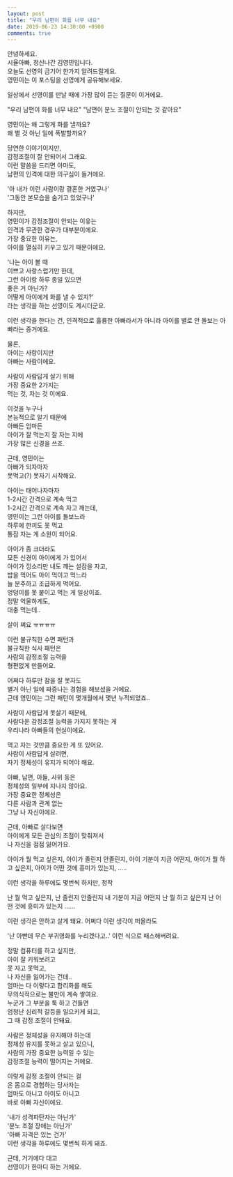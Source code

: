 ```yaml
---
layout: post
title: "우리 남편이 화를 너무 내요"
date: 2019-06-23 14:30:00 +0900
comments: true
---
```



안녕하세요.   
시율아빠, 정신나간 김영민입니다.   
오늘도 선영의 금기어 한가지 알려드릴게요.   
영민이는 이 포스팅을 선영에게 공유해보세요.  



일상에서 선영이를 만날 때에 가장 많이 듣는 질문이 이거에요.  



"우리 남편이 화를 너무 내요"
"남편이 분노 조절이 안되는 것 같아요"



영민이는 왜 그렇게 화를 낼까요?   
왜 별 것 아닌 일에 폭발할까요?  



당연한 이야기이지만,  
감정조절이 잘 안되어서 그래요.   
이런 말씀을 드리면 아마도,  
남편의 인격에 대한 의구심이 들거에요.    



'아 내가 이런 사람이랑 결혼한 거였구나'  
'그동안 본모습을 숨기고 있었구나'  



하지만,   
영민이가 감정조절이 안되는 이유는  
인격과 무관한 경우가 대부분이에요.   
가장 중요한 이유는,   
아이를 열심히 키우고 있기 때문이에요.   



'나는 아이 볼 때  
이쁘고 사랑스럽기만 한데,  
그런 아이랑 하루 종일 있으면  
좋은 거 아닌가?  
어떻게 아이에게 화를 낼 수 있지?'  
라는 생각을 하는 선영이도 계시더군요.  




이런 생각을 한다는 건,
인격적으로 훌륭한 아빠라서가 아니라
아이를 별로 안 돌보는 아빠라는 증거에요.




물론,  
아이는 사랑이지만  
아빠는 사람이에요.   




사람이 사람답게 살기 위해  
가장 중요한 2가지는  
먹는 것, 자는 것 이에요.  



이것을 누구나  
본능적으로 알기 때문에  
아빠든 엄마든  
아이가 잘 먹는지 잘 자는 지에  
가장 많은 신경을 쓰죠.  



근데, 영민이는  
아빠가 되자마자  
못먹고(?) 못자기 시작해요.  



아이는 태어나자마자  
1-2시간 간격으로 계속 먹고  
1-2시간 간격으로 계속 자고 깨는데,  
영민이는 그런 아이를 돌보느라  
하루에 한끼도 못 먹고  
통잠 자는 게 소원이 되어요.  



아이가 좀 크더라도  
모든 신경이 아이에게 가 있어서  
아이가 낑소리만 내도 깨는 설잠을 자고,  
밥을 먹어도 아이 먹이고 먹느라  
늘 분주하고 조급하게 먹어요.  
엉덩이를 못 붙이고 먹는 게 일상이죠.  
정말 억울하게도,  
대충 먹는데..  




살이 쪄요 ㅠㅠㅠㅠ  




이런 불규칙한 수면 패턴과  
불규칙한 식사 패턴은  
사람의 감정조절 능력을   
형편없게 만들어요.   




어쩌다 하루만 잠을 잘 못자도  
별거 아닌 일에 짜증나는 경험을 해보셨을 거에요.  
근데 영민이는 그런 패턴이 몇개월에서 몇년 누적되었죠..   




사람이 사람답게 못살기 때문에,  
사람다운 감정조절 능력을 가지지 못하는 게  
우리나라 아빠들의 현실이에요.    




먹고 자는 것만큼 중요한 게 또 있어요.  
사람이 사람답게 살려면,   
자기 정체성이 유지가 되어야 해요.   



아빠, 남편, 아들, 사위 등은  
정체성의 일부에 지나지 않아요.  
가장 중요한 정체성은  
다른 사람과 관계 없는  
그냥 나 자신이에요.  




근데, 아빠로 살다보면  
아이에게 모든 관심의 초점이 맞춰져서  
나 자신을 점점 잃어가요.  



아이가 뭘 먹고 싶은지,
아이가 졸린지 안졸린지,
아이 기분이 지금 어떤지,
아이가 뭘 하고 싶은지,
아이가 어떤 것에 흥미가 있는지,
.....



이런 생각을 하루에도 몇번씩 하지만,
정작



난 뭘 먹고 싶은지,
난 졸린지 안졸린지
내 기분이 지금 어떤지
난 뭘 하고 싶은지
난 어떤 것에 흥미가 있는지
......



이런 생각은 안하고 살게 돼요.
어쩌다 이런 생각이 떠올라도



'난 아빤데 무슨 부귀영화를 누리겠다고..'
이런 식으로 패스해버려요. 



정말 컴퓨터를 하고 싶지만,  
아이 잘 키워보려고  
못 자고 못먹고,  
나 자신을 잃어가는 건데..  
엄마는 다 이렇다고 합리화를 해도  
무의식적으로는 불만이 계속 쌓여요.  
누군가 그 부분을 툭 하고 건들면  
엄청난 심리적 갈등을 일으키게 되고,  
그 때 감정 조절이 안돼요.  




사람은 정체성을 유지해야 하는데  
정체성 유지를 못하고 살고 있으니,  
사람의 가장 중요한 능력일 수 있는  
감정조절 능력이 떨어지는 거에요.  



이렇게 감정 조절이 안되는 걸  
온 몸으로 경험하는 당사자는  
엄마도 아니고 아이도 아니고  
바로 아빠 자신이에요.   



'내가 성격파탄자는 아닌가'  
'분노 조절 장애는 아닌가'  
'아빠 자격은 있는 건가'   
이런 생각을 하루에도 몇번씩 하게 돼죠.   




근데, 거기에다 대고  
선영이가 한마디 하는 거에요.  
